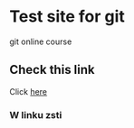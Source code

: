 # Test site for git
git online course

## Check this link
Click [here](https://www.zsti.gliwice.pl/)

### W linku zsti

